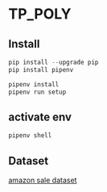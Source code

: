 # TP_POLY

## Install
```python
pip install --upgrade pip
pip install pipenv
```

```python
pipenv install
pipenv run setup
```

## activate env
```python
pipenv shell
```

## Dataset
[amazon sale dataset](https://www.kaggle.com/datasets/karkavelrajaj/amazon-sales-dataset?resource=download)